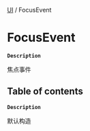 [UI](../modules/UI.UI.md) / FocusEvent

# FocusEvent <Badge type="tip" text="Class" /> <Score text="FocusEvent" />

**`Description`**

焦点事件

## Table of contents

**`Description`**

默认构造
